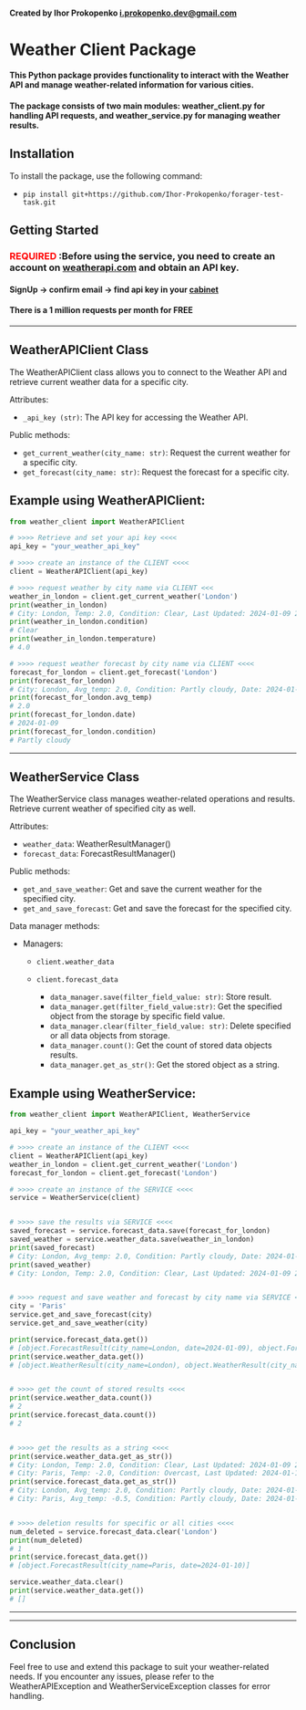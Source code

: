 #### Created by Ihor Prokopenko <i.prokopenko.dev@gmail.com>

# Weather Client Package
#### This Python package provides functionality to interact with the Weather API and manage weather-related information for various cities. 
#### The package consists of two main modules: weather_client.py for handling API requests, and weather_service.py for managing weather results.


## Installation
To install the package, use the following command:

- ```pip install git+https://github.com/Ihor-Prokopenko/forager-test-task.git```

## Getting Started
### <span style="color:red">REQUIRED</span> :Before using the service, you need to create an account on [weatherapi.com](https://www.weatherapi.com/) and obtain an API key.

#### SignUp -> confirm email -> find api key in your [cabinet](https://www.weatherapi.com/my/)

#### There is a 1 million requests per month for FREE

***

## WeatherAPIClient Class
The WeatherAPIClient class allows you to connect to the Weather API and retrieve current weather data for a specific city.

Attributes:
- `_api_key (str)`: The API key for accessing the Weather API.

Public methods:
- `get_current_weather(city_name: str)`: Request the current weather for a specific city.
- `get_forecast(city_name: str)`: Request the forecast for a specific city.


## Example using WeatherAPIClient:
```python
from weather_client import WeatherAPIClient

# >>>> Retrieve and set your api key <<<<
api_key = "your_weather_api_key"

# >>>> create an instance of the CLIENT <<<<
client = WeatherAPIClient(api_key)

# >>>> request weather by city name via CLIENT <<<
weather_in_london = client.get_current_weather('London')
print(weather_in_london)
# City: London, Temp: 2.0, Condition: Clear, Last Updated: 2024-01-09 23:30
print(weather_in_london.condition)
# Clear
print(weather_in_london.temperature)
# 4.0

# >>>> request weather forecast by city name via CLIENT <<<<
forecast_for_london = client.get_forecast('London')
print(forecast_for_london)
# City: London, Avg_temp: 2.0, Condition: Partly cloudy, Date: 2024-01-09
print(forecast_for_london.avg_temp)
# 2.0
print(forecast_for_london.date)
# 2024-01-09
print(forecast_for_london.condition)
# Partly cloudy
```

***

## WeatherService Class

The WeatherService class manages weather-related operations and results. Retrieve current weather of specified city as well.

Attributes:

- `weather_data`: WeatherResultManager()
- `forecast_data`: ForecastResultManager()

Public methods:

 - `get_and_save_weather`: Get and save the current weather for the specified city.
 - `get_and_save_forecast`: Get and save the forecast for the specified city.

Data manager methods:

- Managers:
  - `client.weather_data`
  - `client.forecast_data`

    - `data_manager.save(filter_field_value: str)`: Store result.
    - `data_manager.get(filter_field_value:str)`: Get the specified object from the storage by specific field value.
    - `data_manager.clear(filter_field_value: str)`: Delete specified or all data objects from storage.
    - `data_manager.count()`: Get the count of stored data objects results.
    - `data_manager.get_as_str()`: Get the stored object as a string.


## Example using WeatherService:
```python
from weather_client import WeatherAPIClient, WeatherService

api_key = "your_weather_api_key"

# >>>> create an instance of the CLIENT <<<<
client = WeatherAPIClient(api_key)
weather_in_london = client.get_current_weather('London')
forecast_for_london = client.get_forecast('London')

# >>>> create an instance of the SERVICE <<<<
service = WeatherService(client)


# >>>> save the results via SERVICE <<<<
saved_forecast = service.forecast_data.save(forecast_for_london)
saved_weather = service.weather_data.save(weather_in_london)
print(saved_forecast)
# City: London, Avg_temp: 2.0, Condition: Partly cloudy, Date: 2024-01-09
print(saved_weather)
# City: London, Temp: 2.0, Condition: Clear, Last Updated: 2024-01-09 23:30


# >>>> request and save weather and forecast by city name via SERVICE <<<<
city = 'Paris'
service.get_and_save_forecast(city)
service.get_and_save_weather(city)

print(service.forecast_data.get())
# [object.ForecastResult(city_name=London, date=2024-01-09), object.ForecastResult(city_name=Paris, date=2024-01-10)]
print(service.weather_data.get())
# [object.WeatherResult(city_name=London), object.WeatherResult(city_name=Paris)]


# >>>> get the count of stored results <<<<
print(service.weather_data.count())
# 2
print(service.forecast_data.count())
# 2


# >>>> get the results as a string <<<<
print(service.weather_data.get_as_str())
# City: London, Temp: 2.0, Condition: Clear, Last Updated: 2024-01-09 23:30
# City: Paris, Temp: -2.0, Condition: Overcast, Last Updated: 2024-01-10 00:30
print(service.forecast_data.get_as_str())
# City: London, Avg_temp: 2.0, Condition: Partly cloudy, Date: 2024-01-09
# City: Paris, Avg_temp: -0.5, Condition: Partly cloudy, Date: 2024-01-10


# >>>> deletion results for specific or all cities <<<<
num_deleted = service.forecast_data.clear('London')
print(num_deleted)
# 1
print(service.forecast_data.get())
# [object.ForecastResult(city_name=Paris, date=2024-01-10)]

service.weather_data.clear()
print(service.weather_data.get())
# []
```

***

***

## Conclusion
Feel free to use and extend this package to suit your weather-related needs. If you encounter any issues, please refer to the WeatherAPIException and WeatherServiceException classes for error handling.